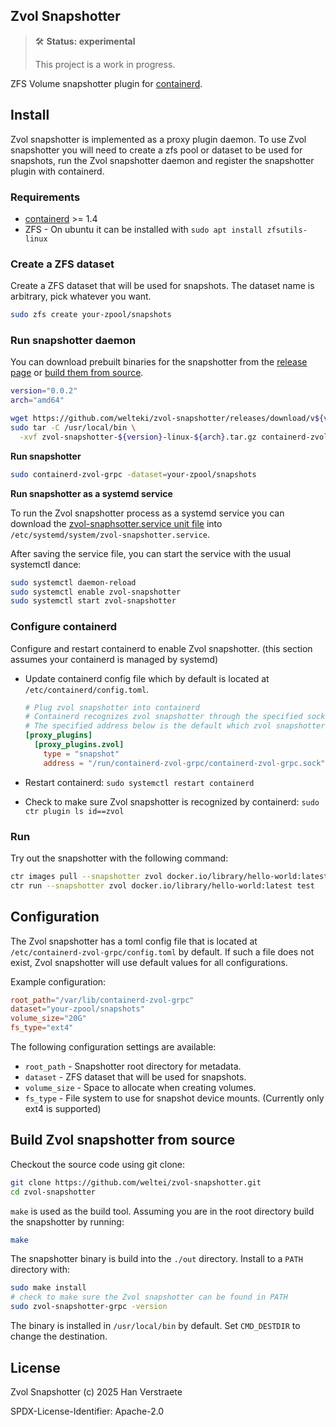 ## Zvol Snapshotter

> 🛠 **Status: experimental**
>
> This project is a work in progress.

ZFS Volume snapshotter plugin for [containerd](https://github.com/containerd/containerd).

## Install

Zvol snapshotter is implemented as a proxy plugin daemon. To use Zvol snapshotter you will need to create a zfs pool or dataset to be used for snapshots, run the Zvol snapshotter daemon and register the snapshotter plugin with containerd.

### Requirements

- [containerd](https://github.com/containerd/containerd/blob/main/docs/getting-started.md) >= 1.4
- ZFS - On ubuntu it can be installed with `sudo apt install zfsutils-linux`

### Create a ZFS dataset

Create a ZFS dataset that will be used for snapshots. The dataset name is arbitrary, pick whatever you want.

```sh
sudo zfs create your-zpool/snapshots 
```

### Run snapshotter daemon

You can download prebuilt binaries for the snapshotter from the [release page](https://github.com/welteki/zvol-snapshotter/releases) or [build them from source](#build-zvol-snapshotter-from-source).

```sh
version="0.0.2"
arch="amd64"

wget https://github.com/welteki/zvol-snapshotter/releases/download/v${version}/zvol-snapshotter-${version}-linux-${arch}.tar.gz
sudo tar -C /usr/local/bin \
  -xvf zvol-snapshotter-${version}-linux-${arch}.tar.gz containerd-zvol-grpc
```

**Run snapshotter**

```sh
sudo containerd-zvol-grpc -dataset=your-zpool/snapshots
```

**Run snapshotter as a systemd service**

To run the Zvol snapshotter process as a systemd service you can download the [zvol-snaphsotter.service unit file](https://github.com/welteki/zvol-snapshotter/blob/main/scripts/config/zvol-snapshotter.service) into `/etc/systemd/system/zvol-snapshotter.service`.

After saving the service file, you can start the service with the usual systemctl dance:

```sh
sudo systemctl daemon-reload
sudo systemctl enable zvol-snapshotter
sudo systemctl start zvol-snapshotter
```

### Configure containerd

Configure and restart containerd to enable Zvol snapshotter. (this section assumes your containerd is managed by systemd)

- Update containerd config file which by default is located at `/etc/containerd/config.toml`.

    ```toml
    # Plug zvol snapshotter into containerd
    # Containerd recognizes zvol snapshotter through the specified socket address.
    # The specified address below is the default which zvol snapshotter listens to.
    [proxy_plugins]
      [proxy_plugins.zvol]
        type = "snapshot"
        address = "/run/containerd-zvol-grpc/containerd-zvol-grpc.sock"
    ```
- Restart containerd: `sudo systemctl restart containerd`
- Check to make sure Zvol snapshotter is recognized by containerd: `sudo ctr plugin ls id==zvol`

### Run

Try out the snapshotter with the following command:

```sh
ctr images pull --snapshotter zvol docker.io/library/hello-world:latest
ctr run --snapshotter zvol docker.io/library/hello-world:latest test
```

## Configuration

The Zvol snapshotter has a toml config file that is located at `/etc/containerd-zvol-grpc/config.toml` by default. If such a file does not exist, Zvol snapshotter will use default values for all configurations.

Example configuration:

```toml
root_path="/var/lib/containerd-zvol-grpc"
dataset="your-zpool/snapshots"
volume_size="20G"
fs_type="ext4"
```

The following configuration settings are available:

- `root_path` - Snapshotter root directory for metadata.
- `dataset` - ZFS dataset that will be used for snapshots.
- `volume_size` - Space to allocate when creating volumes.
- `fs_type` - File system to use for snapshot device mounts. (Currently only ext4 is supported)

## Build Zvol snapshotter from source

Checkout the source code using git clone:

```sh
git clone https://github.com/weltei/zvol-snapshotter.git
cd zvol-snapshotter
```

`make` is used as the build tool. Assuming you are in the root directory build the snapshotter by running:

```sh
make
```

The snapshotter binary is build into the `./out` directory. Install to a `PATH` directory with:

```sh
sudo make install
# check to make sure the Zvol snapshotter can be found in PATH
sudo zvol-snapshotter-grpc -version
```

The binary is installed in `/usr/local/bin` by default. Set `CMD_DESTDIR` to change the destination.

## License

Zvol Snapshotter (c) 2025 Han Verstraete

SPDX-License-Identifier: Apache-2.0 
